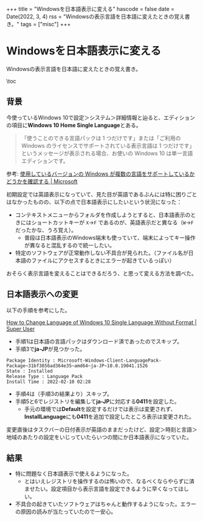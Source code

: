 +++
title = "Windowsを日本語表示に変える"
hascode = false
date = Date(2022, 3, 4)
rss = "Windowsの表示言語を日本語に変えたときの覚え書き。"
tags = ["misc"]
+++

# Windowsを日本語表示に変える

Windowsの表示言語を日本語に変えたときの覚え書き。

\toc

## 背景

今使っているWindows 10で設定＞システム＞詳細情報と辿ると、エディションの項目に**Windows 10 Home Single Language**とある。

> 「使うことのできる言語パックは 1 つだけです」または「ご利用の Windows のライセンスでサポートされている表示言語は 1 つだけです」というメッセージが表示される場合、お使いの Windows 10 は単一言語エディションです。

参考: [使用しているバージョンの Windows が複数の言語をサポートしているかどうかを確認する | Microsoft](https://support.microsoft.com/ja-jp/topic/%E4%BD%BF%E7%94%A8%E3%81%97%E3%81%A6%E3%81%84%E3%82%8B%E3%83%90%E3%83%BC%E3%82%B8%E3%83%A7%E3%83%B3%E3%81%AE-windows-%E3%81%8C%E8%A4%87%E6%95%B0%E3%81%AE%E8%A8%80%E8%AA%9E%E3%82%92%E3%82%B5%E3%83%9D%E3%83%BC%E3%83%88%E3%81%97%E3%81%A6%E3%81%84%E3%82%8B%E3%81%8B%E3%81%A9%E3%81%86%E3%81%8B%E3%82%92%E7%A2%BA%E8%AA%8D%E3%81%99%E3%82%8B-eaf060a6-3642-4612-6b75-b34e57a08abf)

初期設定では英語表示になっていて、見た目が英語であるぶんには特に困りごとはなかったものの、以下の点で日本語表示にしたいという状況になった：

- コンテキストメニューからフォルダを作成しようとすると、日本語表示のときにはショートカットキーが `X`→`F` であるのが、英語表示だと異なる（`W`→`F`だったかな、うろ覚え）。
  - 普段は日本語表示のWindows端末も使っていて、端末によってキー操作が異なると混乱するので統一したい。
- 特定のソフトウェアが正常動作しない不具合が見られた。（ファイル名が日本語のファイルにアクセスするときにエラーが起きているっぽい）

おそらく表示言語を変えることはできるだろう、と思って変える方法を調べた。

## 日本語表示への変更

以下の手順を参考にした。

[How to Change Language of Windows 10 Single Language Without Format | Super User](https://superuser.com/questions/1537466/how-to-change-language-of-windows-10-single-language-without-format)

- 手順1は日本語の言語パックはダウンロード済であったのでスキップ。
- 手順3で**ja-JP**が見つかった。

```
Package Identity : Microsoft-Windows-Client-LanguagePack-Package~31bf3856ad364e35~amd64~ja-JP~10.0.19041.1526
State : Installed
Release Type : Language Pack
Install Time : 2022-02-10 02:28
```

- 手順4は（手順3の結果より）スキップ。
- 手順5と6でレジストリを編集して**ja-JP**に対応する**0411**を設定した。
  - 手元の環境では**Default**を設定するだけでは表示は変更されず、**InstallLanguage**にも**0411**を追加で設定したところ表示は変更された。

変更直後はタスクバーの日付表示が英語のままだったけど、設定＞時刻と言語＞地域のあたりの設定をいじっていたらいつの間にか日本語表示になっていた。

## 結果

- 特に問題なく日本語表示で使えるようになった。
  - とはいえレジストリを操作するのは怖いので、なるべくならやらずに済ませたい。設定項目から表示言語を設定できるように早くなってほしい。
- 不具合の起きていたソフトウェアはちゃんと動作するようになった。エラーの原因の読みが当たっていたので一安心。
